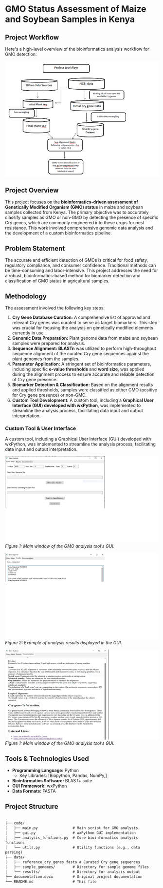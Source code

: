 # GMO Status Assessment of Maize and Soybean Samples in Kenya

## Project Workflow

Here's a high-level overview of the bioinformatics analysis workflow for GMO detection:

![GMO Analysis Workflow Diagram](images/gmo_analysis_workflow.png)

## Project Overview

This project focuses on the **bioinformatics-driven assessment of Genetically Modified Organism (GMO) status** in maize and soybean samples collected from Kenya. The primary objective was to accurately classify samples as GMO or non-GMO by detecting the presence of specific Cry genes, which are commonly engineered into these crops for pest resistance. This work involved comprehensive genomic data analysis and the development of a custom bioinformatics pipeline.

## Problem Statement

The accurate and efficient detection of GMOs is critical for food safety, regulatory compliance, and consumer confidence. Traditional methods can be time-consuming and labor-intensive. This project addresses the need for a robust, bioinformatics-based method for biomarker detection and classification of GMO status in agricultural samples.

## Methodology

The assessment involved the following key steps:

1.  **Cry Gene Database Curation:** A comprehensive list of approved and relevant Cry genes was curated to serve as target biomarkers. This step was crucial for focusing the analysis on genetically modified elements currently in use.
2.  **Genomic Data Preparation:** Plant genome data from maize and soybean samples were prepared for analysis.
3.  **Sequence Alignment:** **BLASTn** was utilized to perform high-throughput sequence alignment of the curated Cry gene sequences against the plant genomes from the samples.
4.  **Parameter Application:** A stringent set of bioinformatics parameters, including specific **e-value thresholds** and **word size**, was applied during the alignment process to ensure accurate and reliable detection of Cry gene presence.
5.  **Biomarker Detection & Classification:** Based on the alignment results and applied thresholds, samples were classified as either GMO (positive for Cry gene presence) or non-GMO.
6.  **Custom Tool Development:** A custom tool, including a **Graphical User Interface (GUI) developed with wxPython**, was implemented to streamline the analysis process, facilitating data input and output interpretation.

### Custom Tool & User Interface

A custom tool, including a Graphical User Interface (GUI) developed with wxPython, was implemented to streamline the analysis process, facilitating data input and output interpretation.

![Screenshot of GUI Main Window](images/gui_main_window.png)
*Figure 1: Main window of the GMO analysis tool's GUI.*

![Screenshot of GUI Results Output](images/gui_results_output.png)
*Figure 2: Example of analysis results displayed in the GUI.*

![Screenshot of GUI Main Window](images/gui_documentationguide.png)
*Figure 1: Main window of the GMO analysis tool's GUI.*

## Tools & Technologies Used

* **Programming Language:** Python
    * Key Libraries: [Biopython, Pandas, NumPy,]
* **Bioinformatics Software:** BLAST+ suite
* **GUI Framework:** wxPython
* **Data Formats:** FASTA

## Project Structure

```
.
├── code/
│   ├── main.py                # Main script for GMO analysis
│   ├── gui.py                 # wxPython GUI implementation
│   ├── analysis_functions.py  # Core bioinformatics analysis functions
│   └── utils.py               # Utility functions (e.g., data parsing)
├── data/
│   ├── reference_cry_genes.fasta # Curated Cry gene sequences
│   ├── sample_genomes/        # Directory for sample genome files
│   └── results/               # Directory for analysis output
├── documentation.docx         # Original project documentation
└── README.md                  # This file
```

